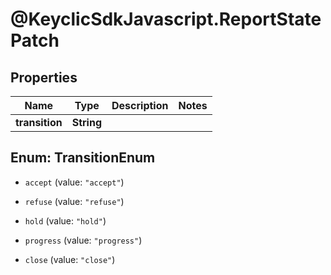 # @KeyclicSdkJavascript.ReportStatePatch

## Properties
Name | Type | Description | Notes
------------ | ------------- | ------------- | -------------
**transition** | **String** |  | 


<a name="TransitionEnum"></a>
## Enum: TransitionEnum


* `accept` (value: `"accept"`)

* `refuse` (value: `"refuse"`)

* `hold` (value: `"hold"`)

* `progress` (value: `"progress"`)

* `close` (value: `"close"`)




